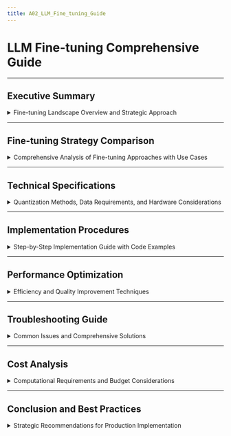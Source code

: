 ```yaml
---
title: A02_LLM_Fine_tuning_Guide
---
```


# LLM Fine-tuning Comprehensive Guide

---

## Executive Summary

<details>
<summary>Fine-tuning Landscape Overview and Strategic Approach</summary>

---

- **Fine-tuning transforms general-purpose LLMs** into domain-specific or task-optimized models through targeted training
- **Multiple approaches available** ranging from parameter-efficient methods to full model retraining
- **Production considerations critical** including computational costs, hardware requirements, and deployment strategies
- **Strategic selection required** based on use case, budget, technical expertise, and performance requirements

#### Business Impact Analysis

- **Cost optimization** through parameter-efficient fine-tuning reduces computational requirements by `90%+`
- **Performance improvements** typically achieve `15-40%` task-specific accuracy gains over base models
- **Time-to-market acceleration** with proper implementation frameworks and established workflows
- **Competitive differentiation** through custom model capabilities tailored to specific business needs

---

#### Technical Complexity Assessment

- **Parameter-Efficient Fine-tuning** - moderate complexity, significant cost savings, good performance
- **Full Fine-tuning** - high complexity, maximum performance potential, substantial resource requirements
- **Instruction Tuning** - medium complexity, excellent for task-specific behaviors, moderate costs
- **RLHF Implementation** - highest complexity, superior alignment, requires specialized expertise

---

</details>

---

## Fine-tuning Strategy Comparison

<details>
<summary>Comprehensive Analysis of Fine-tuning Approaches with Use Cases</summary>

---

#### Parameter-Efficient Fine-tuning (PEFT)

- **LoRA (Low-Rank Adaptation)** - adds trainable low-rank matrices to attention layers
- **QLoRA (Quantized LoRA)** - combines LoRA with 4-bit quantization for memory efficiency
- **Adapters** - introduce small bottleneck layers between transformer blocks
- **Prefix tuning** - optimizes continuous task-specific vectors prepended to input
- **P-tuning** - learns task-specific prompt embeddings while freezing base model

**Use Cases:**
- Domain adaptation with limited computational resources
- Multiple task specialization from single base model
- Rapid prototyping and experimentation
- Resource-constrained environments

**Advantages:**
- **Memory efficient** - reduces GPU memory requirements by `60-80%`
- **Faster training** - `3-10x` speed improvement over full fine-tuning
- **Storage optimization** - adapter weights typically `<1%` of original model size
- **Multiple task support** - swap adapters for different tasks

**Limitations:**
- **Performance ceiling** - may not match full fine-tuning for complex tasks
- **Architecture constraints** - limited to supported model architectures
- **Complex multi-task scenarios** - may require careful adapter design

---

#### Full Fine-tuning

- **Complete model retraining** - updates all model parameters for specific tasks
- **Catastrophic forgetting mitigation** - requires careful learning rate scheduling
- **Data requirements** - needs substantial high-quality training data
- **Computational intensity** - demands significant GPU resources and time

**Use Cases:**
- Maximum performance requirements
- Substantial domain shift from pre-trained model
- Proprietary model development
- Large-scale production deployments

**Advantages:**
- **Maximum performance potential** - no architectural limitations
- **Complete customization** - full control over model behavior
- **Domain expertise** - deep specialization possible
- **Production optimization** - single optimized model for deployment

**Limitations:**
- **Resource intensive** - requires `16-64x` more computational resources
- **Training complexity** - sophisticated techniques needed to prevent catastrophic forgetting
- **Storage requirements** - full model weights for each fine-tuned variant

---

#### Instruction Tuning

- **Supervised fine-tuning** on instruction-response pairs
- **Task generalization** - teaches models to follow diverse instructions
- **Format standardization** - consistent input-output patterns
- **Multi-task capability** - single model handles various instruction types

**Use Cases:**
- Chatbot and assistant applications
- Multi-task model development
- User interface optimization
- Instruction-following behavior enhancement

**Implementation Strategy:**
- **Data curation** - high-quality instruction-response datasets
- **Format consistency** - standardized prompt templates
- **Evaluation metrics** - instruction-following accuracy assessment
- **Iterative refinement** - continuous improvement based on user feedback

---

#### RLHF (Reinforcement Learning from Human Feedback)

- **Reward model training** - learns human preferences from comparison data
- **Policy optimization** - fine-tunes model using reinforcement learning
- **Alignment enhancement** - improves safety and helpfulness
- **Human preference integration** - incorporates subjective quality assessments

**Implementation Phases:**
- **Supervised fine-tuning** - initial instruction-following capability
- **Reward model development** - preference learning from human feedback
- **PPO training** - policy optimization using reward signals
- **Safety evaluation** - comprehensive testing for harmful outputs

---

</details>

---

## Technical Specifications

<details>
<summary>Quantization Methods, Data Requirements, and Hardware Considerations</summary>

---

#### Quantization Strategies

**4-bit Quantization (QLoRA)**
- **Memory reduction** - `75%` decrease in GPU memory usage
- **Performance retention** - `<2%` degradation in most tasks
- **Implementation** - BitsAndBytes library with NF4 quantization
- **Hardware requirements** - NVIDIA GPUs with Compute Capability `7.0+`

```python
from transformers import BitsAndBytesConfig
import torch

bnb_config = BitsAndBytesConfig(
    load_in_4bit=True,
    bnb_4bit_quant_type="nf4",
    bnb_4bit_compute_dtype=torch.float16,
    bnb_4bit_use_double_quant=True,
)
```

**8-bit Quantization**
- **Balanced approach** - `50%` memory reduction with minimal performance loss
- **Wider compatibility** - supports more model architectures
- **Training stability** - more stable than 4-bit for complex tasks
- **Production readiness** - proven track record in production environments

**16-bit Mixed Precision**
- **Training acceleration** - `1.5-2x` speed improvement
- **Memory optimization** - `40%` reduction in memory usage
- **Numerical stability** - maintains training stability for most models
- **Hardware optimization** - leverages Tensor Cores on modern GPUs

---

#### Data Requirements and Quality Standards

**Dataset Size Guidelines**
- **Parameter-Efficient Fine-tuning** - `1K-50K` high-quality examples
- **Full Fine-tuning** - `100K-1M+` examples depending on model size
- **Instruction Tuning** - `10K-100K` diverse instruction-response pairs
- **RLHF Training** - `10K-50K` preference comparisons plus SFT data

**Data Quality Metrics**
- **Relevance score** - alignment with target domain/task (`>90%` recommended)
- **Diversity index** - variation in examples and edge cases (`80%+` unique patterns)
- **Quality assessment** - human evaluation scores (`>4.0/5.0` average rating)
- **Format consistency** - standardized input-output structure (`100%` compliance)

**Data Preprocessing Pipeline**
- **Tokenization standardization** - consistent tokenizer usage across datasets
- **Length optimization** - sequence length distribution analysis and optimization
- **Quality filtering** - automated and manual quality assessment
- **Bias detection** - systematic bias identification and mitigation

---

#### Hardware and Infrastructure Requirements

**GPU Requirements by Approach**

| Method | Model Size | GPU Memory | RunPod Options | Cost/Hour |
|--------|------------|------------|----------------|-----------|
| LoRA | 7B | 12-16GB | RTX 4090 (Active) | `$0.77` |
| QLoRA | 13B | 16-24GB | RTX 4090, L4 (Active) | `$0.77-0.48` |
| Full FT | 7B | 40-80GB | A100 (Active) | `$2.17` |
| Full FT | 13B | 80-160GB | H100 (Active), A100 (2x) | `$3.35-4.34` |

**Storage Infrastructure**
- **Dataset storage** - high-speed SSD for training data access
- **Model checkpoints** - versioned storage with backup systems
- **Experiment tracking** - MLflow or Weights & Biases integration
- **Distributed training** - multi-node configuration for large models

**Network Requirements**
- **Multi-GPU training** - NVLink or high-speed InfiniBand
- **Data loading** - parallel data pipeline optimization
- **Checkpoint synchronization** - efficient model state sharing
- **Monitoring integration** - real-time training metrics collection

---

</details>

---

## Implementation Procedures

<details>
<summary>Step-by-Step Implementation Guide with Code Examples</summary>

---

#### Environment Setup and Dependencies

**Python Environment Configuration**
```bash
# Create virtual environment
python -m venv llm_finetuning
source llm_finetuning/bin/activate  # Linux/Mac
# llm_finetuning\Scripts\activate  # Windows

# Install core dependencies
pip install torch torchvision torchaudio --index-url https://download.pytorch.org/whl/cu118
pip install transformers datasets accelerate bitsandbytes
pip install peft trl wandb
```

**Hardware Verification**
```python
import torch
print(f"CUDA available: {torch.cuda.is_available()}")
print(f"CUDA version: {torch.version.cuda}")
print(f"GPU count: {torch.cuda.device_count()}")
for i in range(torch.cuda.device_count()):
    print(f"GPU {i}: {torch.cuda.get_device_name(i)}")
```

---

#### LoRA Fine-tuning Implementation

**Model and Configuration Setup**
```python
from transformers import (
    AutoModelForCausalLM, 
    AutoTokenizer, 
    TrainingArguments,
    BitsAndBytesConfig
)
from peft import LoraConfig, get_peft_model, TaskType
import torch

# Quantization configuration
bnb_config = BitsAndBytesConfig(
    load_in_4bit=True,
    bnb_4bit_quant_type="nf4",
    bnb_4bit_compute_dtype=torch.float16,
    bnb_4bit_use_double_quant=True,
)

# Load base model
model_name = "microsoft/DialoGPT-medium"
model = AutoModelForCausalLM.from_pretrained(
    model_name,
    quantization_config=bnb_config,
    device_map="auto",
    trust_remote_code=True,
)

tokenizer = AutoTokenizer.from_pretrained(model_name)
tokenizer.pad_token = tokenizer.eos_token
```

**LoRA Configuration**
```python
# LoRA configuration
lora_config = LoraConfig(
    task_type=TaskType.CAUSAL_LM,
    inference_mode=False,
    r=16,  # rank
    lora_alpha=32,  # scaling parameter
    lora_dropout=0.1,
    target_modules=["q_proj", "v_proj", "k_proj", "o_proj"],
)

# Apply LoRA to model
model = get_peft_model(model, lora_config)
model.print_trainable_parameters()
```

**Training Setup**
```python
from trl import SFTTrainer

# Training arguments
training_args = TrainingArguments(
    output_dir="./results",
    num_train_epochs=3,
    per_device_train_batch_size=4,
    gradient_accumulation_steps=2,
    warmup_steps=100,
    logging_steps=10,
    save_strategy="epoch",
    evaluation_strategy="epoch",
    learning_rate=2e-4,
    fp16=True,
    report_to="wandb",
)

# Initialize trainer
trainer = SFTTrainer(
    model=model,
    args=training_args,
    train_dataset=train_dataset,
    eval_dataset=eval_dataset,
    tokenizer=tokenizer,
    max_seq_length=512,
)
```

---

#### Data Preparation Pipeline

**Dataset Loading and Preprocessing**
```python
from datasets import Dataset, load_dataset
import pandas as pd

def preprocess_function(examples):
    """Prepare data for causal language modeling"""
    inputs = [f"User: {q}\nAssistant: {a}" for q, a in 
              zip(examples["question"], examples["answer"])]
    
    model_inputs = tokenizer(
        inputs,
        max_length=512,
        truncation=True,
        padding=False,
        return_tensors="pt"
    )
    
    model_inputs["labels"] = model_inputs["input_ids"].clone()
    return model_inputs

# Load and prepare dataset
dataset = load_dataset("your_dataset_name")
train_dataset = dataset["train"].map(
    preprocess_function,
    batched=True,
    remove_columns=dataset["train"].column_names
)
```

**Custom Dataset Creation**
```python
class CustomDataset:
    def __init__(self, data_path, tokenizer, max_length=512):
        self.data = pd.read_csv(data_path)
        self.tokenizer = tokenizer
        self.max_length = max_length
    
    def __len__(self):
        return len(self.data)
    
    def __getitem__(self, idx):
        row = self.data.iloc[idx]
        text = f"Input: {row['input']}\nOutput: {row['output']}"
        
        encoding = self.tokenizer(
            text,
            max_length=self.max_length,
            padding="max_length",
            truncation=True,
            return_tensors="pt"
        )
        
        return {
            "input_ids": encoding["input_ids"].flatten(),
            "attention_mask": encoding["attention_mask"].flatten(),
            "labels": encoding["input_ids"].flatten()
        }
```

---

#### Training Execution and Monitoring

**Training Launch**
```python
# Start training
trainer.train()

# Save the fine-tuned model
trainer.save_model("./fine_tuned_model")
tokenizer.save_pretrained("./fine_tuned_model")
```

**Distributed Training Setup**
```bash
# Multi-GPU training with accelerate
accelerate config
accelerate launch --config_file accelerate_config.yaml train_script.py
```

**Real-time Monitoring**
```python
import wandb

# Initialize weights & biases
wandb.init(
    project="llm-finetuning",
    name="lora-experiment-1",
    config={
        "learning_rate": 2e-4,
        "epochs": 3,
        "batch_size": 4,
        "model": model_name,
    }
)

# Custom logging during training
def log_metrics(trainer, logs):
    wandb.log({
        "train_loss": logs.get("train_loss"),
        "eval_loss": logs.get("eval_loss"),
        "learning_rate": logs.get("learning_rate"),
        "epoch": logs.get("epoch"),
    })
```

---

</details>

---

## Performance Optimization

<details>
<summary>Efficiency and Quality Improvement Techniques</summary>

---

#### Memory Optimization Strategies

**Gradient Checkpointing**
```python
# Enable gradient checkpointing
model.gradient_checkpointing_enable()

# Configure in training arguments
training_args = TrainingArguments(
    gradient_checkpointing=True,
    dataloader_pin_memory=False,  # Reduce CPU memory usage
    remove_unused_columns=False,
)
```

**Dynamic Batch Size Optimization**
```python
from accelerate import find_executable_batch_size

@find_executable_batch_size(starting_batch_size=16)
def train_with_optimal_batch_size(batch_size):
    training_args.per_device_train_batch_size = batch_size
    trainer = SFTTrainer(model=model, args=training_args, ...)
    trainer.train()
```

**Memory Profiling and Monitoring**
```python
import torch
import psutil
import GPUtil

def monitor_resources():
    # GPU memory
    if torch.cuda.is_available():
        for i in range(torch.cuda.device_count()):
            gpu = GPUtil.getGPUs()[i]
            print(f"GPU {i}: {gpu.memoryUsed}MB / {gpu.memoryTotal}MB")
    
    # CPU and RAM
    cpu_percent = psutil.cpu_percent()
    memory = psutil.virtual_memory()
    print(f"CPU: {cpu_percent}%, RAM: {memory.percent}%")
```

---

#### Training Speed Optimization

**Learning Rate Scheduling**
```python
from torch.optim.lr_scheduler import CosineAnnealingLR

# Cosine annealing with warm restarts
scheduler = CosineAnnealingLR(
    optimizer, 
    T_max=num_training_steps,
    eta_min=1e-6
)

# Linear warmup with cosine decay
from transformers import get_cosine_schedule_with_warmup

scheduler = get_cosine_schedule_with_warmup(
    optimizer,
    num_warmup_steps=num_training_steps * 0.1,
    num_training_steps=num_training_steps
)
```

**Data Loading Optimization**
```python
from torch.utils.data import DataLoader

# Optimized data loader
train_dataloader = DataLoader(
    train_dataset,
    batch_size=training_args.per_device_train_batch_size,
    shuffle=True,
    num_workers=4,  # Parallel data loading
    pin_memory=True,  # Faster GPU transfer
    persistent_workers=True,  # Reuse workers
)
```

**Mixed Precision Training**
```python
# Enable automatic mixed precision
training_args = TrainingArguments(
    fp16=True,  # Use 16-bit floats
    fp16_opt_level="O1",  # Conservative mixed precision
    dataloader_num_workers=4,
    group_by_length=True,  # Group similar lengths
)
```

---

#### Model Quality Enhancement

**Regularization Techniques**
```python
# LoRA configuration with regularization
lora_config = LoraConfig(
    r=16,
    lora_alpha=32,
    lora_dropout=0.1,  # Prevent overfitting
    bias="none",
    task_type=TaskType.CAUSAL_LM,
)

# Weight decay in optimizer
training_args = TrainingArguments(
    weight_decay=0.01,  # L2 regularization
    warmup_ratio=0.1,   # Gradual learning rate increase
)
```

**Early Stopping Implementation**
```python
from transformers import EarlyStoppingCallback

# Configure early stopping
early_stopping = EarlyStoppingCallback(
    early_stopping_patience=3,
    early_stopping_threshold=0.001,
)

trainer = SFTTrainer(
    model=model,
    args=training_args,
    callbacks=[early_stopping],
    # ... other parameters
)
```

**Model Evaluation and Validation**
```python
def evaluate_model(model, tokenizer, test_dataset):
    model.eval()
    total_loss = 0
    
    with torch.no_grad():
        for batch in test_dataloader:
            outputs = model(**batch)
            loss = outputs.loss
            total_loss += loss.item()
    
    perplexity = torch.exp(torch.tensor(total_loss / len(test_dataloader)))
    return {"perplexity": perplexity.item(), "loss": total_loss}

# Custom metrics for instruction following
def calculate_instruction_accuracy(predictions, references):
    correct = 0
    for pred, ref in zip(predictions, references):
        if evaluate_instruction_following(pred, ref):
            correct += 1
    return correct / len(predictions)
```

---

</details>

---

## Troubleshooting Guide

<details>
<summary>Common Issues and Comprehensive Solutions</summary>

---

#### Memory and Resource Issues

**GPU Out of Memory (OOM) Errors**

*Symptoms:*
- `RuntimeError: CUDA out of memory` during training
- Training process crashes unexpectedly
- Gradual memory accumulation over time

*Solutions:*
```python
# Reduce batch size and increase gradient accumulation
training_args = TrainingArguments(
    per_device_train_batch_size=1,  # Reduce from 4
    gradient_accumulation_steps=16,  # Increase to maintain effective batch size
    dataloader_num_workers=2,  # Reduce parallel workers
)

# Enable gradient checkpointing
model.gradient_checkpointing_enable()

# Use smaller sequence lengths
max_seq_length = 256  # Reduce from 512

# Clear cache periodically
torch.cuda.empty_cache()
```

**CPU Memory Exhaustion**

*Solutions:*
- **Reduce dataset loading** - use streaming datasets for large corpora
- **Optimize tokenization** - batch tokenization and caching
- **Memory mapping** - use memory-mapped files for large datasets
- **Data pipeline optimization** - implement efficient data loading

```python
# Streaming dataset implementation
from datasets import load_dataset

dataset = load_dataset(
    "your_dataset", 
    streaming=True,
    split="train"
)

# Memory-efficient tokenization
def tokenize_streaming(examples):
    return tokenizer(
        examples["text"], 
        truncation=True, 
        max_length=512,
        return_special_tokens_mask=True
    )

tokenized_dataset = dataset.map(
    tokenize_streaming, 
    batched=True,
    remove_columns=["text"]
)
```

---

#### Training Convergence Problems

**Loss Not Decreasing**

*Symptoms:*
- Training loss plateau or increases
- Validation metrics show no improvement
- Model outputs remain generic

*Diagnostic Steps:*
```python
# Check learning rate schedule
import matplotlib.pyplot as plt

def plot_learning_rate(trainer):
    lr_history = trainer.state.log_history
    lrs = [log['learning_rate'] for log in lr_history if 'learning_rate' in log]
    plt.plot(lrs)
    plt.title('Learning Rate Schedule')
    plt.show()

# Monitor gradient norms
def log_gradient_norms(model):
    total_norm = 0
    for p in model.parameters():
        if p.grad is not None:
            param_norm = p.grad.data.norm(2)
            total_norm += param_norm.item() ** 2
    total_norm = total_norm ** (1. / 2)
    print(f"Gradient norm: {total_norm}")
```

*Solutions:*
- **Learning rate adjustment** - start with smaller learning rates (`1e-5` to `5e-5`)
- **Warmup period extension** - increase warmup steps to `10-20%` of total steps
- **Gradient clipping** - prevent gradient explosion
- **Data quality review** - ensure high-quality training examples

```python
# Adjusted training configuration
training_args = TrainingArguments(
    learning_rate=1e-5,  # Reduced learning rate
    warmup_steps=500,    # Extended warmup
    max_grad_norm=1.0,   # Gradient clipping
    logging_steps=10,    # More frequent logging
)
```

**Catastrophic Forgetting**

*Solutions:*
- **Lower learning rates** - preserve pre-trained knowledge
- **Regularization techniques** - L2 weight decay and dropout
- **Continual learning strategies** - elastic weight consolidation
- **Progressive training** - gradual task introduction

---

#### Model Quality Issues

**Poor Generation Quality**

*Symptoms:*
- Repetitive or incoherent outputs
- Off-topic responses
- Factual inaccuracies

*Quality Improvement Strategies:*
```python
# Generation parameter tuning
generation_config = {
    "do_sample": True,
    "temperature": 0.7,
    "top_p": 0.9,
    "top_k": 50,
    "repetition_penalty": 1.1,
    "max_new_tokens": 256,
}

# Implement quality filtering during training
def quality_filter(example):
    text_length = len(example['text'])
    if text_length < 50 or text_length > 2048:
        return False
    
    # Check for repetitive patterns
    words = example['text'].split()
    unique_ratio = len(set(words)) / len(words)
    if unique_ratio < 0.5:
        return False
    
    return True

filtered_dataset = dataset.filter(quality_filter)
```

**Alignment Issues**

*Solutions:*
- **Instruction tuning refinement** - improve instruction-response pair quality
- **Human feedback integration** - implement RLHF pipeline
- **Safety filtering** - content moderation during training
- **Evaluation metrics** - comprehensive assessment frameworks

---

#### Technical Implementation Challenges

**PEFT Library Compatibility**

*Common Issues:*
- Version conflicts between dependencies
- Model architecture not supported
- Adapter merging failures

*Solutions:*
```bash
# Install compatible versions
pip install peft==0.6.0
pip install transformers==4.35.0
pip install accelerate==0.24.0

# Check model compatibility
from peft import get_peft_config, get_peft_model

try:
    peft_config = LoraConfig(task_type=TaskType.CAUSAL_LM, ...)
    model = get_peft_model(base_model, peft_config)
    print("Model compatible with PEFT")
except Exception as e:
    print(f"Compatibility issue: {e}")
```

**Distributed Training Issues**

*Setup Verification:*
```python
# Check distributed setup
import torch.distributed as dist

if dist.is_available() and dist.is_initialized():
    rank = dist.get_rank()
    world_size = dist.get_world_size()
    print(f"Process {rank} of {world_size}")
else:
    print("Distributed training not properly initialized")
```

---

</details>

---

## Cost Analysis

<details>
<summary>Computational Requirements and Budget Considerations</summary>

---

#### Hardware Cost Breakdown

**RunPod Serverless Pricing (per hour)**

| GPU Type | Memory | Active Price | Flex Price | Best For |
|----------|--------|-------------|------------|----------|
| H100 | 80GB | `$3.35` | `$4.18` | Maximum performance, large models |
| A100 | 80GB | `$2.17` | `$2.72` | Cost-effective training, production |
| L40S/L40/6000 Ada | 48GB | `$1.33` | `$1.90` | High throughput inference |
| A6000/A40 | 48GB | `$0.85` | `$1.22` | Cost-effective big models |
| RTX 4090 | 24GB | `$0.77` | `$1.10` | Small-medium models |
| L4/A5000/3090 | 24GB | `$0.48` | `$0.69` | Budget-friendly training |

*Note: Active workers run 24/7 with 20-30% discount. Flex workers scale to zero when not in use.*

**Training Duration Estimates (RunPod Serverless Pricing)**

| Method | Model Size | Dataset Size | Training Time | GPU Type | Estimated Cost |
|--------|------------|--------------|---------------|----------|----------------|
| LoRA | 7B | 10K samples | 2-4 hours | RTX 4090 (Active) | `$1.54-3.08` |
| QLoRA | 13B | 50K samples | 8-12 hours | A100 (Active) | `$17.36-26.04` |
| Full Fine-tuning | 7B | 100K samples | 24-48 hours | A100 (Active) | `$52.08-104.16` |
| Full Fine-tuning | 13B | 500K samples | 72-120 hours | H100 (Active) | `$241.20-402.00` |

---

#### Cost Optimization Strategies

**Parameter-Efficient Approaches**

*LoRA Cost Benefits:*
- **Reduced training time** - `70-85%` faster than full fine-tuning
- **Lower memory requirements** - enables smaller instance types
- **Multiple model variants** - single base model, multiple adapters
- **Rapid experimentation** - quick iteration cycles

```python
# Cost-effective LoRA configuration
lora_config = LoraConfig(
    r=8,  # Lower rank for cost savings
    lora_alpha=16,
    target_modules=["q_proj", "v_proj"],  # Fewer modules
    lora_dropout=0.1,
)

# Estimated savings: 75% reduction in training costs
```

**Batch Size and Gradient Accumulation Optimization**

```python
# Cost-optimized training settings
def calculate_effective_batch_size(per_device_batch, num_devices, grad_accum):
    return per_device_batch * num_devices * grad_accum

# Example: Achieve batch size 64 with minimal memory
training_args = TrainingArguments(
    per_device_train_batch_size=2,  # Small per-device batch
    gradient_accumulation_steps=16,  # Accumulate gradients
    # Effective batch size: 2 * 2 GPUs * 16 = 64
)
```

**Data Pipeline Efficiency**

- **Preprocessing optimization** - tokenize data once, cache results
- **Data loading parallelization** - multiple worker processes
- **Storage optimization** - use efficient data formats (Arrow, Parquet)
- **Streaming for large datasets** - avoid loading entire dataset in memory

**RunPod Serverless Benefits**

*Key Advantages:*
- **Per-second billing** - pay only for actual usage time, no minimum commitments
- **Dual pricing tiers** - Active (24/7) vs Flex (scale-to-zero) workers
- **No egress fees** - free data transfer for model downloads and dataset uploads
- **Instant deployment** - GPUs ready in under 60 seconds, no provisioning delays
- **Flexible scaling** - from RTX 4090 at `$0.77/hour` to H100 at `$3.35/hour`

```python
# RunPod Serverless cost examples (Active pricing)
runpod_active_costs = {
    "lora_7b_rtx4090": 3 * 0.77,      # $2.31 for 3-hour LoRA training
    "qlora_13b_a100": 10 * 2.17,      # $21.70 for 10-hour QLoRA training
    "full_ft_7b_a100": 36 * 2.17,     # $78.12 for 36-hour full fine-tuning
    "large_model_h100": 48 * 3.35,    # $160.80 for 48-hour large model training
}

# Flex pricing for variable workloads
runpod_flex_costs = {
    "lora_7b_rtx4090": 3 * 1.10,      # $3.30 for 3-hour LoRA training
    "qlora_13b_a100": 10 * 2.72,      # $27.20 for 10-hour QLoRA training
    "full_ft_7b_a100": 36 * 2.72,     # $97.92 for 36-hour full fine-tuning
    "large_model_h100": 48 * 4.18,    # $200.64 for 48-hour large model training
}
```

---

#### Budget Planning Framework

**Project Cost Estimation Template**

```python
def estimate_training_cost(
    model_size_b,
    dataset_size_k,
    method="lora",
    hourly_rate=0.77,  # RunPod RTX 4090 Active rate
    num_experiments=3
):
    """
    Estimate total training cost for fine-tuning project
    """
    # Base training time estimation (hours)
    base_times = {
        "lora": model_size_b * 0.1 + dataset_size_k * 0.01,
        "qlora": model_size_b * 0.15 + dataset_size_k * 0.015,
        "full": model_size_b * 2.0 + dataset_size_k * 0.1
    }
    
    training_hours = base_times[method]
    experiment_cost = training_hours * hourly_rate
    total_cost = experiment_cost * num_experiments
    
    return {
        "single_experiment": experiment_cost,
        "total_project": total_cost,
        "training_hours": training_hours
    }

# Example usage
cost_estimate = estimate_training_cost(
    model_size_b=7,
    dataset_size_k=50,
    method="lora",
    num_experiments=5
)
print(f"Estimated project cost: ${cost_estimate['total_project']:.2f}")
```

**ROI Analysis Framework**

*Business Value Metrics:*
- **Performance improvement** - task-specific accuracy gains
- **Operational efficiency** - automated task completion rates
- **Customer satisfaction** - improved user experience metrics
- **Competitive advantage** - unique model capabilities

*Cost-Benefit Calculation:*
```python
def calculate_roi(
    training_cost,
    performance_improvement_percent,
    baseline_business_value,
    deployment_period_months=12
):
    """
    Calculate ROI for fine-tuning investment
    """
    improved_value = baseline_business_value * (1 + performance_improvement_percent/100)
    additional_value = (improved_value - baseline_business_value) * deployment_period_months
    roi_percent = ((additional_value - training_cost) / training_cost) * 100
    
    return {
        "roi_percent": roi_percent,
        "additional_monthly_value": (improved_value - baseline_business_value),
        "break_even_months": training_cost / (improved_value - baseline_business_value)
    }
```

---

#### Resource Planning and Scaling

**Development Phase Budgeting**

*Phase 1: Exploration and Prototyping*
- **Budget allocation** - `20-30%` of total project budget
- **Focus** - method comparison and feasibility assessment
- **Resources** - single GPU instances, small datasets
- **Timeline** - `2-4 weeks`

*Phase 2: Implementation and Optimization*
- **Budget allocation** - `50-60%` of total project budget
- **Focus** - full-scale training and hyperparameter optimization
- **Resources** - multi-GPU setups, production datasets
- **Timeline** - `4-8 weeks`

*Phase 3: Validation and Deployment*
- **Budget allocation** - `20-30%` of total project budget
- **Focus** - comprehensive evaluation and production deployment
- **Resources** - evaluation infrastructure, deployment platforms
- **Timeline** - `2-4 weeks`

**Scaling Considerations**

- **Horizontal scaling** - distribute training across multiple nodes
- **Vertical scaling** - upgrade to higher-memory GPU instances
- **Spot instance utilization** - reduce costs with preemptible instances
- **Reserved capacity** - long-term cost savings for predictable workloads

---

</details>

---

## Conclusion and Best Practices

<details>
<summary>Strategic Recommendations for Production Implementation</summary>

---

#### Implementation Strategy Summary

**Recommended Approach Selection**

*Start with Parameter-Efficient Methods:*
- **LoRA for initial experiments** - quick validation of fine-tuning potential
- **QLoRA for larger models** - memory-efficient scaling to 13B+ parameters
- **Progressive complexity** - advance to full fine-tuning only when necessary
- **Cost-conscious experimentation** - validate approach before major investment

*Production Readiness Checklist:*
- **Data quality assurance** - comprehensive dataset validation and cleaning
- **Evaluation framework** - robust metrics and human evaluation protocols
- **Monitoring infrastructure** - training progress and model performance tracking
- **Version control** - model versioning and experiment reproducibility

---

#### Technical Excellence Framework

**Code Quality Standards**
```python
# Example of production-ready fine-tuning script structure
class FineTuningPipeline:
    def __init__(self, config):
        self.config = config
        self.model = None
        self.tokenizer = None
        self.trainer = None
        
    def setup_model(self):
        """Initialize model with proper configuration"""
        pass
        
    def prepare_data(self):
        """Load and preprocess training data"""
        pass
        
    def train(self):
        """Execute training with monitoring"""
        pass
        
    def evaluate(self):
        """Comprehensive model evaluation"""
        pass
        
    def deploy(self):
        """Prepare model for production deployment"""
        pass
```

**Monitoring and Logging Best Practices**
- **Comprehensive metrics tracking** - loss, learning rate, gradient norms, memory usage
- **Real-time visualization** - Weights & Biases or TensorBoard integration
- **Automated alerts** - training failure detection and notification
- **Experiment documentation** - detailed parameter and result logging

---

#### Future Considerations

**Emerging Techniques**
- **Multi-modal fine-tuning** - text, image, and audio integration
- **Few-shot learning advances** - improved sample efficiency
- **Federated fine-tuning** - distributed training across organizations
- **Green AI practices** - environmentally conscious training methods

**Technology Evolution**
- **Hardware improvements** - next-generation GPU capabilities
- **Framework advancements** - simplified APIs and better optimization
- **Cloud service evolution** - specialized ML training platforms
- **Regulatory developments** - AI governance and compliance requirements

---

</details> 